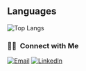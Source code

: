 ## Languages

<!-- ![Anurag's GitHub stats](https://github-readme-stats.vercel.app/api/?username=mrshuhrat&show_icons=true&title_color=fff&icon_color=79ff97&text_color=9f9f9f&bg_color=151515) -->

![Top Langs](https://github-readme-stats.vercel.app/api/top-langs/?username=mrshuhrat&layout=compact&title_color=fff&text_color=fff&bg_color=151515)

<h3> 🤝🏻 &nbsp;Connect with Me </h3>

<a href="mailto:shukhratbekqobulov@gmail.com"><img alt="Email" src="https://img.shields.io/badge/Email-bakhtiyor.dev@gmail.com-blue?style=flat-square&logo=gmail"></a>
<a href="https://www.linkedin.com/in/shuhratbekqobulov"><img alt="LinkedIn" src="https://img.shields.io/badge/LinkedIn-Bakhtiyor%20Umarov-blue?style=flat-square&logo=linkedin%22"></a>
